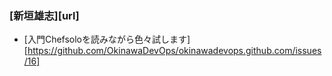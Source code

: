### [新垣雄志][url]

* [入門Chefsoloを読みながら色々試します][https://github.com/OkinawaDevOps/okinawadevops.github.com/issues/16]
